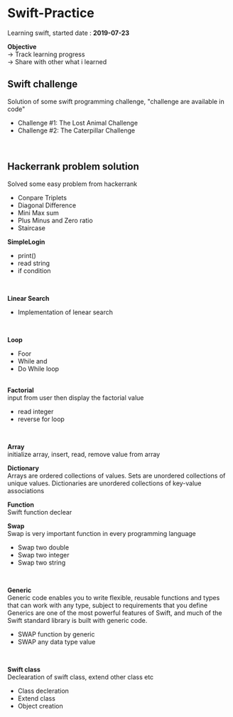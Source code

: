 # Swift-Practice
Learning swift, started date : <b>2019-07-23</b>

<b>Objective</b> </br>
-> Track learning progress </br>
-> Share with other what i learned
</br>

## Swift challenge
Solution of some swift programming challenge, "challenge are available in code"
</br>

* Challenge #1: The Lost Animal Challenge</br>
* Challenge #2: The Caterpillar Challenge</br>
</br>

## Hackerrank problem solution
Solved some easy problem from hackerrank</br>

* Conpare Triplets</br>
* Diagonal Difference</br>
* Mini Max sum</br>
* Plus Minus and Zero ratio</br>
* Staircase </br>

<b>SimpleLogin</b> </br>
* print() </br>
* read string</br>
* if condition
</br>

<b>Linear Search</b> </br>
* Implementation of lenear search
</br>

<b>Loop</b> </br>
* Foor </br>
* While and</br>
* Do While loop
</br></br>


<b>Factorial</b> </br>
input from user then display the factorial value
</br>
* read integer</br>
* reverse for loop
</br>

<b>Array</b> </br>
initialize array, insert, read, remove value from array
</br>

<b>Dictionary</b> </br>
Arrays are ordered collections of values. 
Sets are unordered collections of unique values.
Dictionaries are unordered collections of key-value associations
</br>

<b>Function</b> </br>
Swift function declear
</br>

<b>Swap</b> </br>
Swap is very important function in every programming language
</br>
* Swap two double  </br>
* Swap two integer </br>
* Swap two string  </br>
</br>

<b>Generic</b> </br>
Generic code enables you to write flexible, reusable functions and types that can work with any type, 
subject to requirements that you define
Generics are one of the most powerful features of Swift, and much of the Swift standard library is built with generic code.
</br>
* SWAP function by generic </br>
* SWAP any data type value </br>
</br>

<b>Swift class</b> </br>
Declearation of swift class, extend other class etc
</br>
* Class decleration </br>
* Extend class </br>
* Object creation </br>
</br>

